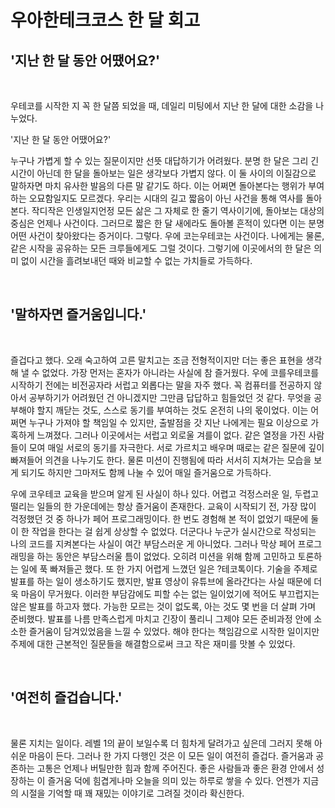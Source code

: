 # 우아한테크코스 한 달 회고

## '지난 한 달 동안 어땠어요?'

<br />

우테코를 시작한 지 꼭 한 달쯤 되었을 때, 데일리 미팅에서 지난 한 달에 대한 소감을 나누었다.

'지난 한 달 동안 어땠어요?'

누구나 가볍게 할 수 있는 질문이지만 선뜻 대답하기가 어려웠다. 분명 한 달은 그리 긴 시간이 아닌데 한 달을 돌아보는 일은 생각보다 가볍지 않다. 이 둘 사이의 이질감으로 말하자면 마치 유사한 발음의 다른 말 같기도 하다. 이는 어쩌면 돌아본다는 행위가 부여하는 오묘함일지도 모르겠다. 우리는 시대의 길고 짧음이 아닌 사건을 통해 역사를 돌아본다. 작디작은 인생일지언정 모든 삶은 그 자체로 한 줄기 역사이기에, 돌아보는 대상의 중심은 언제나 사건이다. 그러므로 짧은 한 달 새에라도 돌아볼 흔적이 있다면 이는 분명 어떤 사건이 찾아왔다는 증거이다. 그렇다. 우에 코는우테코는 사건이다. 나에게는 물론, 같은 시작을 공유하는 모든 크루들에게도 그럴 것이다. 그렇기에 이곳에서의 한 달은 의미 없이 시간을 흘려보내던 때와 비교할 수 없는 가치들로 가득하다.

<br />

## '말하자면 즐거움입니다.'

<br />

즐겁다고 했다. 오래 숙고하여 고른 말치고는 조금 전형적이지만 더는 좋은 표현을 생각해 낼 수 없었다. 가장 먼저는 혼자가 아니라는 사실에 참 즐거웠다. 우에 코를우테코를 시작하기 전에는 비전공자라 서럽고 외롭다는 말을 자주 했다. 꼭 컴퓨터를 전공하지 않아서 공부하기가 어려웠던 건 아니겠지만 그만큼 답답하고 힘들었던 것 같다. 무엇을 공부해야 할지 깨닫는 것도, 스스로 동기를 부여하는 것도 온전히 나의 몫이었다. 이는 어쩌면 누구나 가져야 할 책임일 수 있지만, 출발점을 갓 지난 나에게는 필요 이상으로 가혹하게 느껴졌다. 그러나 이곳에서는 서럽고 외로울 겨를이 없다. 같은 열정을 가진 사람들이 모여 매일 서로의 동기를 자극한다. 서로 가르치고 배우며 때로는 같은 질문에 깊이 빠져들어 의견을 나누기도 한다. 물론 미션이 진행됨에 따라 서서히 지쳐가는 모습을 보게 되기도 하지만 그마저도 함께 나눌 수 있어 매일 즐거움으로 가득하다.

우에 코우테코 교육을 받으며 알게 된 사실이 하나 있다. 어렵고 걱정스러운 일, 두렵고 떨리는 일들의 한 가운데에는 항상 즐거움이 존재한다. 교육이 시작되기 전, 가장 많이 걱정했던 것 중 하나가 페어 프로그래밍이다. 한 번도 경험해 본 적이 없었기 때문에 둘이 한 작업을 한다는 걸 쉽게 상상할 수 없었다. 더군다나 누군가 실시간으로 작성되는 나의 코드를 지켜본다는 사실이 여간 부담스러운 게 아니었다. 그러나 막상 페어 프로그래밍을 하는 동안은 부담스러울 틈이 없었다. 오히려 미션을 위해 함께 고민하고 토론하는 일에 푹 빠져들곤 했다. 또 한 가지 어렵게 느꼈던 일은 ?테코톡이다. 기술을 주제로 발표를 하는 일이 생소하기도 했지만, 발표 영상이 유튜브에 올라간다는 사실 때문에 더욱 마음이 무거웠다. 이러한 부담감에도 피할 수는 없는 일이었기에 적어도 부끄럽지는 않은 발표를 하고자 했다. 가능한 모르는 것이 없도록, 아는 것도 몇 번을 더 살펴 가며 준비했다. 발표를 나름 만족스럽게 마치고 긴장이 풀리니 그제야 모든 준비과정 안에 소소한 즐거움이 담겨있었음을 느낄 수 있었다. 해야 한다는 책임감으로 시작한 일이지만 주제에 대한 근본적인 질문들을 해결함으로써 크고 작은 재미를 맛볼 수 있었다.

<br />

## '여전히 즐겁습니다.'

<br />

물론 지치는 일이다. 레벨 1의 끝이 보일수록 더 힘차게 달려가고 싶은데 그러지 못해 아쉬운 마음이 든다. 그러나 한 가지 다행인 것은 이 모든 일이 여전히 즐겁다. 즐거움과 공존하는 고통은 언제나 버틸만한 힘과 함께 주어진다. 좋은 사람들과 좋은 환경 안에서 성장하는 이 즐거움 덕에 힘겹게나마 오늘을 의미 있는 하루로 쌓을 수 있다. 언젠가 지금의 시절을 기억할 때 꽤 재밌는 이야기로 그려질 것이라 확신한다.
